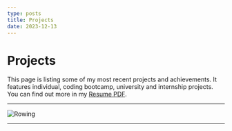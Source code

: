 ```yaml
---
type: posts
title: Projects
date: 2023-12-13
---
```


# Projects

This page is listing some of my most recent projects and achievements. It features individual, coding bootcamp, university and internship projects. You can find out more in my [Resume PDF](https://drive.google.com/file/d/10_eUjNtj_bWsPWtwX5QHp0tRUzMlpRW5/view?usp=sharing).

---

![Rowing](/images/suk.jpeg)

---
